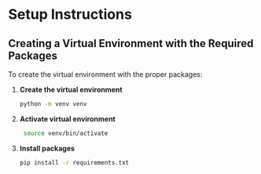 # Setup Instructions

## Creating a Virtual Environment with the Required Packages

To create the virtual environment with the proper packages:

1. **Create the virtual environment**
   ```bash
   python -m venv venv
   ```

2. **Activate virtual environment**
 
   ```bash
    source venv/bin/activate
    ````

3. **Install packages**

    ```bash
    pip install -r requirements.txt
    ```
